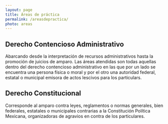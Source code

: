 ```yaml
---
layout: page
title: Áreas de práctica
permalink: /areasdepractica/
photo: areas
---
```


<section class="cards">
<div class="halfcard">

<h2> Derecho Contencioso Administrativo</h2>
<p>Abarcando desde la interpretación de recursos administrativos hasta la promoción de juicios de amparo. Las áreas atendidas son todas aquellas dentro del derecho contencioso administrativo en las que por un lado se encuentra una persona física o moral y por el otro una autoridad federal, estatal o municipal emisora de actos lescivos para los particulars.</p>

</div>

<div class="halfcard">

<h2> Derecho Constitucional</h2>
<p>Corresponde al amparo contra leyes, reglamentos o normas generales, bien federales, estatales o municipales contrarias a la Constitución Política Mexicana, organizadoras de agravios en contra de los particulares.</p>

</div>
</section>
